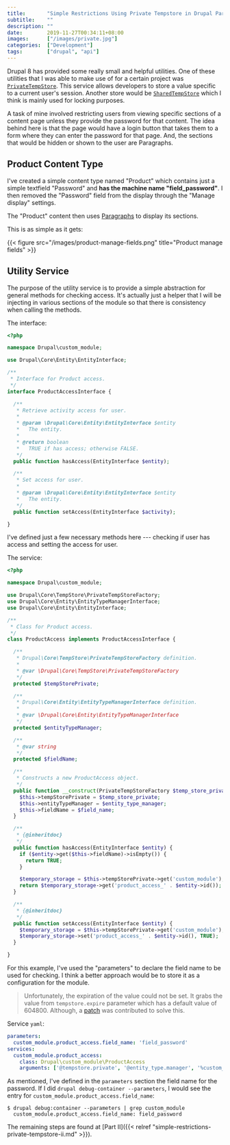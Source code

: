 ```yaml
---
title:       "Simple Restrictions Using Private Tempstore in Drupal Part I"
subtitle:    ""
description: ""
date:        2019-11-27T00:34:11+08:00
images:      ["/images/private.jpg"]
categories:  ["Development"]
tags:        ["drupal", "api"]
---
```


Drupal 8 has provided some really small and helpful utilities. One of these utilities that I was able to make use of for a certain project was [`PrivateTempStore`](https://api.drupal.org/api/drupal/core%21lib%21Drupal%21Core%21TempStore%21PrivateTempStore.php/class/PrivateTempStore/8.7.x). This service allows developers to store a value specific to a current user's session. Another store would be [`SharedTempStore`](https://api.drupal.org/api/drupal/core%21lib%21Drupal%21Core%21TempStore%21SharedTempStore.php/class/SharedTempStore/8.7.x) which I think is mainly used for locking purposes.

A task of mine involved restricting users from viewing specific sections of a content page unless they provide the password for that content. The idea behind here is that the page would have a login button that takes them to a form where they can enter the password for that page. And, the sections that would be hidden or shown to the user are Paragraphs.

## Product Content Type

I've created a simple content type named "Product" which contains just a simple textfield "Password" and **has the machine name "field_password"**. I then removed the "Password" field from the display through the "Manage display" settings.

The "Product" content then uses [Paragraphs](https://www.drupal.org/project/paragraphs) to display its sections.

This is as simple as it gets:

{{< figure src="/images/product-manage-fields.png" title="Product manage fields" >}}

## Utility Service

The purpose of the utility service is to provide a simple abstraction for general methods for checking access. It's actually just a helper that I will be injecting in various sections of the module so that there is consistency when calling the methods.

The interface:

```php
<?php

namespace Drupal\custom_module;

use Drupal\Core\Entity\EntityInterface;

/**
 * Interface for Product access.
 */
interface ProductAccessInterface {

  /**
   * Retrieve activity access for user.
   *
   * @param \Drupal\Core\Entity\EntityInterface $entity
   *   The entity.
   *
   * @return boolean
   *   TRUE if has access; otherwise FALSE.
   */
  public function hasAccess(EntityInterface $entity);

  /**
   * Set access for user.
   *
   * @param \Drupal\Core\Entity\EntityInterface $entity
   *   The entity.
   */
  public function setAccess(EntityInterface $activity);

}
```

I've defined just a few necessary methods here --- checking if user has access and setting the access for user.

The service:

```php
<?php

namespace Drupal\custom_module;

use Drupal\Core\TempStore\PrivateTempStoreFactory;
use Drupal\Core\Entity\EntityTypeManagerInterface;
use Drupal\Core\Entity\EntityInterface;

/**
 * Class for Product access.
 */
class ProductAccess implements ProductAccessInterface {

  /**
   * Drupal\Core\TempStore\PrivateTempStoreFactory definition.
   *
   * @var \Drupal\Core\TempStore\PrivateTempStoreFactory
   */
  protected $tempStorePrivate;

  /**
   * Drupal\Core\Entity\EntityTypeManagerInterface definition.
   *
   * @var \Drupal\Core\Entity\EntityTypeManagerInterface
   */
  protected $entityTypeManager;

  /**
   * @var string
   */
  protected $fieldName;

  /**
   * Constructs a new ProductAccess object.
   */
  public function __construct(PrivateTempStoreFactory $temp_store_private, EntityTypeManagerInterface $entity_type_manager, $field_name = NULL) {
    $this->tempStorePrivate = $temp_store_private;
    $this->entityTypeManager = $entity_type_manager;
    $this->fieldName = $field_name;
  }

  /**
   * {@inheritdoc}
   */
  public function hasAccess(EntityInterface $entity) {
    if ($entity->get($this->fieldName)->isEmpty()) {
      return TRUE;
    }

    $temporary_storage = $this->tempStorePrivate->get('custom_module');
    return $temporary_storage->get('product_access_' . $entity->id());
  }

  /**
   * {@inheritdoc}
   */
  public function setAccess(EntityInterface $entity) {
    $temporary_storage = $this->tempStorePrivate->get('custom_module');
    $temporary_storage->set('product_access_' . $entity->id(), TRUE);
  }

}
```

For this example, I've used the "parameters" to declare the field name to be used for checking. I think a better approach would be to store it as a configuration for the module.

> Unfortunately, the expiration of the value could not be set. It grabs the value from `tempstore.expire` parameter which has a default value of 604800. Although, a [patch](https://www.drupal.org/project/drupal/issues/2883521) was contributed to solve this.

Service `yaml`:

```yaml
parameters:
  custom_module.product_access.field_name: 'field_password'
services:
  custom_module.product_access:
    class: Drupal\custom_module\ProductAccess
    arguments: ['@tempstore.private', '@entity_type.manager', '%custom_module.product_access.field_name%']
```

As mentioned, I've defined in the `parameters` section the field name for the password. If I did `drupal debug-container --parameters`, I would see the entry for `custom_module.product_access.field_name`:

```shell
$ drupal debug:container --parameters | grep custom_module
  custom_module.product_access.field_name: field_password
```

The remaining steps are found at [Part II]({{< relref "simple-restrictions-private-tempstore-ii.md" >}}).
